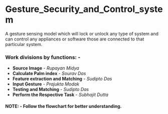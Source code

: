 # Gesture_Security_and_Control_system
A gesture sensing model which will lock or unlock any type of system and can control any appliances or software those are connected to that particular system.

### Work divisions by functions: -
* **Source Image** - *Rupayan Midya*⁩ 
* **Calculate Palm index** - *⁨Sourav Das*⁩ 
* **Feature extraction and Matching** - *Sudipto Das*
* **Input Gesture** - *Prajukta Modak*
* **Testing and Matching** - *Sudipto Das*
* **Perform the Respective Task** - *Subhajit Dutta*

#### NOTE: - Follow the flowchart for better understanding.

